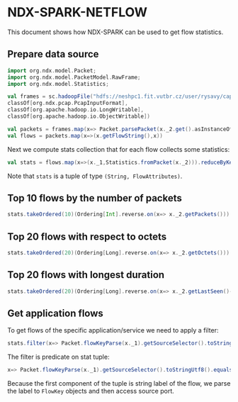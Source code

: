 # NDX-SPARK-NETFLOW

This document shows how NDX-SPARK can be used to get flow statistics.

## Prepare data source

```scala
import org.ndx.model.Packet;
import org.ndx.model.PacketModel.RawFrame;
import org.ndx.model.Statistics;

val frames = sc.hadoopFile("hdfs://neshpc1.fit.vutbr.cz/user/rysavy/cap/*.cap", 
classOf[org.ndx.pcap.PcapInputFormat], 
classOf[org.apache.hadoop.io.LongWritable], 
classOf[org.apache.hadoop.io.ObjectWritable])

val packets = frames.map(x=> Packet.parsePacket(x._2.get().asInstanceOf[RawFrame]))
val flows = packets.map(x=>(x.getFlowString(),x))
```

Next we compute stats collection that for each flow collects some statistics:

```scala
val stats = flows.map(x=>(x._1,Statistics.fromPacket(x._2))).reduceByKey(Statistics.merge)
```

Note that ```stats``` is a tuple of type ```(String, FlowAttributes)```.

## Top 10 flows by the number of packets

```scala
stats.takeOrdered(10)(Ordering[Int].reverse.on(x=> x._2.getPackets())).map(c=>Statistics.format(c._1, c._2)).foreach(println)
```

## Top 20 flows with respect to octets

```scala
stats.takeOrdered(20)(Ordering[Long].reverse.on(x=> x._2.getOctets())).map(c=>Statistics.format(c._1, c._2)).foreach(println)
```

## Top 20 flows with longest duration

```scala
stats.takeOrdered(20)(Ordering[Long].reverse.on(x=> x._2.getLastSeen()-x._2.getFirstSeen())).map(c=>Statistics.format(c._1, c._2)).foreach(println)
```

## Get application flows

To get flows of the specific application/service we need to apply a filter:

```scala
stats.filter(x=> Packet.flowKeyParse(x._1).getSourceSelector().toStringUtf8().equals("80")).takeOrdered(20)(Ordering[Long].reverse.on(x=> x._2.getPackets())).map(c=>Statistics.format(c._1, c._2)).foreach(println)
```

The filter is predicate on stat tuple:

```scala
x=> Packet.flowKeyParse(x._1).getSourceSelector().toStringUtf8().equals("80")
```

Because the first component of the tuple is string label of the flow, we parse the label to ```FlowKey``` objects and then 
access source port.
